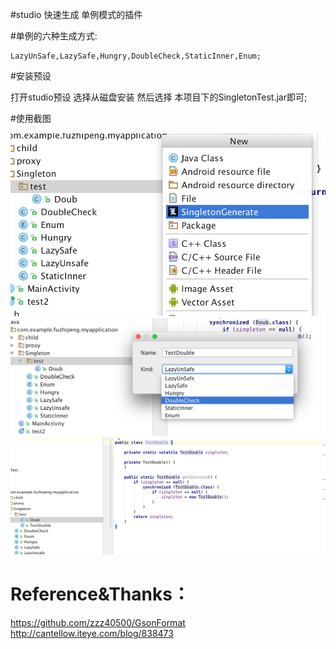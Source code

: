 #studio 快速生成 单例模式的插件

#单例的六种生成方式:

    LazyUnSafe,LazySafe,Hungry,DoubleCheck,StaticInner,Enum;
#安装预设

打开studio预设 选择从磁盘安装 然后选择 本项目下的SingletonTest.jar即可;

#使用截图

![](./demo/tip1.png)
![](./demo/tip2.png)
![](./demo/tip3.png)

# Reference&Thanks：

https://github.com/zzz40500/GsonFormat
http://cantellow.iteye.com/blog/838473